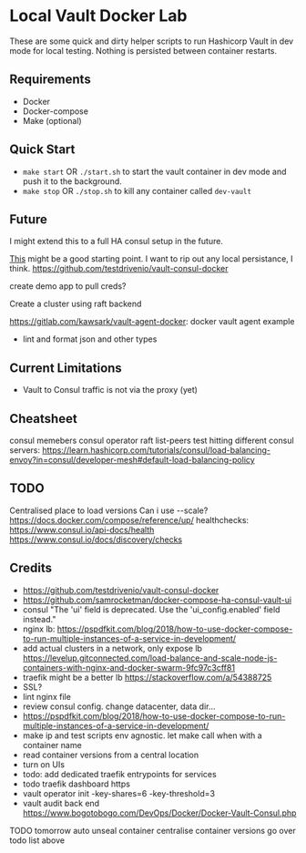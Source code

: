 # Local Vault Docker Lab

These are some quick and dirty helper scripts to run Hashicorp Vault in dev mode for local testing. Nothing is persisted between container restarts.

## Requirements

* Docker
* Docker-compose
* Make (optional)

## Quick Start

* `make start` OR `./start.sh` to start the vault container in dev mode and push it to the background.
* `make stop` OR `./stop.sh` to kill any container called `dev-vault`

## Future

I might extend this to a full HA consul setup in the future.

[This](https://github.com/samrocketman/docker-compose-ha-consul-vault-ui) might be a good starting point. I want to rip out any local persistance, I think.
https://github.com/testdrivenio/vault-consul-docker

create demo app to pull creds?

Create a cluster using raft backend

https://gitlab.com/kawsark/vault-agent-docker: docker vault agent example

* lint and format json and other types

## Current Limitations
* Vault to Consul traffic is not via the proxy (yet)

## Cheatsheet
consul memebers
consul operator raft list-peers
test hitting different consul servers: https://learn.hashicorp.com/tutorials/consul/load-balancing-envoy?in=consul/developer-mesh#default-load-balancing-policy

## TODO
Centralised place to load versions
Can i use --scale? https://docs.docker.com/compose/reference/up/
healthchecks: https://www.consul.io/api-docs/health https://www.consul.io/docs/discovery/checks
## Credits
* https://github.com/testdrivenio/vault-consul-docker
* https://github.com/samrocketman/docker-compose-ha-consul-vault-ui
* consul "The 'ui' field is deprecated. Use the 'ui_config.enabled' field instead."
* nginx lb: https://pspdfkit.com/blog/2018/how-to-use-docker-compose-to-run-multiple-instances-of-a-service-in-development/
* add actual clusters in a network, only expose lb https://levelup.gitconnected.com/load-balance-and-scale-node-js-containers-with-nginx-and-docker-swarm-9fc97c3cff81
* traefik might be a better lb https://stackoverflow.com/a/54388725
* SSL?
* lint nginx file
* review consul config. change datacenter, data dir...
* https://pspdfkit.com/blog/2018/how-to-use-docker-compose-to-run-multiple-instances-of-a-service-in-development/
* make ip and test scripts env agnostic. let make call when with a container name
* read container versions from a central location
* turn on UIs
* todo: add dedicated traefik entrypoints for services
* todo traefik dashboard https
* vault operator init -key-shares=6 -key-threshold=3
 * vault audit back end https://www.bogotobogo.com/DevOps/Docker/Docker-Vault-Consul.php

TODO tomorrow
auto unseal container
centralise container versions
go over todo list above